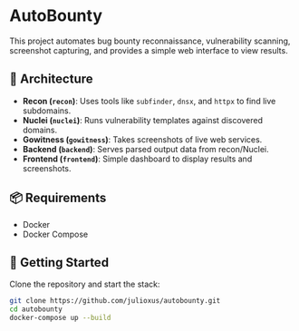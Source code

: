 # AutoBounty

This project automates bug bounty reconnaissance, vulnerability scanning, screenshot capturing, and provides a simple web interface to view results.

## 🧱 Architecture

- **Recon (`recon`)**: Uses tools like `subfinder`, `dnsx`, and `httpx` to find live subdomains.
- **Nuclei (`nuclei`)**: Runs vulnerability templates against discovered domains.
- **Gowitness (`gowitness`)**: Takes screenshots of live web services.
- **Backend (`backend`)**: Serves parsed output data from recon/Nuclei.
- **Frontend (`frontend`)**: Simple dashboard to display results and screenshots.

## 📦 Requirements

- Docker
- Docker Compose

## 🚀 Getting Started

Clone the repository and start the stack:

```bash
git clone https://github.com/julioxus/autobounty.git
cd autobounty
docker-compose up --build